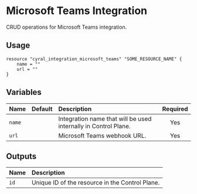 # Microsoft Teams Integration

CRUD operations for Microsoft Teams integration.

## Usage

```hcl
resource "cyral_integration_microsoft_teams" "SOME_RESOURCE_NAME" {
    name = ""
    url = ""
}
```

## Variables

|  Name         |  Default  |  Description                                                          | Required |
|:--------------|:---------:|:----------------------------------------------------------------------|:--------:|
| `name`        |           | Integration name that will be used internally in Control Plane.       | Yes      |
| `url`         |           | Microsoft Teams webhook URL.                                          | Yes      |


## Outputs

|  Name        |  Description                                                        |
|:-------------|:--------------------------------------------------------------------|
| `id`         | Unique ID of the resource in the Control Plane.                     |